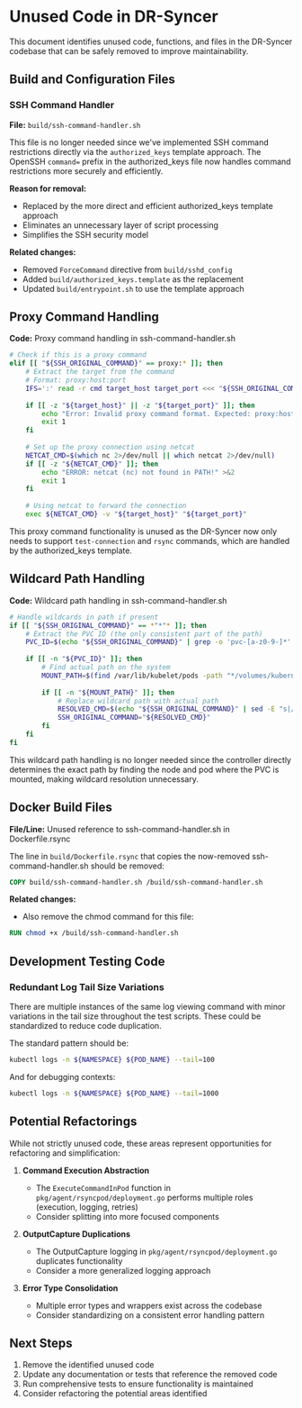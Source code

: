 # Unused Code in DR-Syncer

This document identifies unused code, functions, and files in the DR-Syncer codebase that can be safely removed to improve maintainability.

## Build and Configuration Files

### SSH Command Handler

**File:** `build/ssh-command-handler.sh`

This file is no longer needed since we've implemented SSH command restrictions directly via the `authorized_keys` template approach. The OpenSSH `command=` prefix in the authorized_keys file now handles command restrictions more securely and efficiently.

**Reason for removal:** 
- Replaced by the more direct and efficient authorized_keys template approach
- Eliminates an unnecessary layer of script processing
- Simplifies the SSH security model

**Related changes:**
- Removed `ForceCommand` directive from `build/sshd_config`
- Added `build/authorized_keys.template` as the replacement
- Updated `build/entrypoint.sh` to use the template approach

## Proxy Command Handling

**Code:** Proxy command handling in ssh-command-handler.sh

```bash
# Check if this is a proxy command
elif [[ "${SSH_ORIGINAL_COMMAND}" == proxy:* ]]; then
    # Extract the target from the command
    # Format: proxy:host:port
    IFS=':' read -r cmd target_host target_port <<< "${SSH_ORIGINAL_COMMAND}"
    
    if [[ -z "${target_host}" || -z "${target_port}" ]]; then
        echo "Error: Invalid proxy command format. Expected: proxy:host:port" >&2
        exit 1
    fi
    
    # Set up the proxy connection using netcat
    NETCAT_CMD=$(which nc 2>/dev/null || which netcat 2>/dev/null)
    if [[ -z "${NETCAT_CMD}" ]]; then
        echo "ERROR: netcat (nc) not found in PATH!" >&2
        exit 1
    fi
    
    # Using netcat to forward the connection
    exec ${NETCAT_CMD} -v "${target_host}" "${target_port}"
```

This proxy command functionality is unused as the DR-Syncer now only needs to support `test-connection` and `rsync` commands, which are handled by the authorized_keys template.

## Wildcard Path Handling

**Code:** Wildcard path handling in ssh-command-handler.sh

```bash
# Handle wildcards in path if present
if [[ "${SSH_ORIGINAL_COMMAND}" == *"*"* ]]; then
    # Extract the PVC ID (the only consistent part of the path)
    PVC_ID=$(echo "${SSH_ORIGINAL_COMMAND}" | grep -o 'pvc-[a-z0-9-]*' || echo "")
    
    if [[ -n "${PVC_ID}" ]]; then
        # Find actual path on the system
        MOUNT_PATH=$(find /var/lib/kubelet/pods -path "*/volumes/kubernetes.io~csi/${PVC_ID}/mount" 2>/dev/null | head -1)
        
        if [[ -n "${MOUNT_PATH}" ]]; then
            # Replace wildcard path with actual path
            RESOLVED_CMD=$(echo "${SSH_ORIGINAL_COMMAND}" | sed -E "s|/var/lib/kubelet/pods/\*/volumes/kubernetes.io~csi/${PVC_ID}/mount|${MOUNT_PATH}|g")
            SSH_ORIGINAL_COMMAND="${RESOLVED_CMD}"
        fi
    fi
fi
```

This wildcard path handling is no longer needed since the controller directly determines the exact path by finding the node and pod where the PVC is mounted, making wildcard resolution unnecessary.

## Docker Build Files

**File/Line:** Unused reference to ssh-command-handler.sh in Dockerfile.rsync

The line in `build/Dockerfile.rsync` that copies the now-removed ssh-command-handler.sh should be removed:

```dockerfile
COPY build/ssh-command-handler.sh /build/ssh-command-handler.sh
```

**Related changes:**
- Also remove the chmod command for this file:
```dockerfile
RUN chmod +x /build/ssh-command-handler.sh
```

## Development Testing Code

### Redundant Log Tail Size Variations

There are multiple instances of the same log viewing command with minor variations in the tail size throughout the test scripts. These could be standardized to reduce code duplication.

The standard pattern should be:
```bash
kubectl logs -n ${NAMESPACE} ${POD_NAME} --tail=100
```

And for debugging contexts:
```bash
kubectl logs -n ${NAMESPACE} ${POD_NAME} --tail=1000
```

## Potential Refactorings

While not strictly unused code, these areas represent opportunities for refactoring and simplification:

1. **Command Execution Abstraction**
   - The `ExecuteCommandInPod` function in `pkg/agent/rsyncpod/deployment.go` performs multiple roles (execution, logging, retries)
   - Consider splitting into more focused components

2. **OutputCapture Duplications**
   - The OutputCapture logging in `pkg/agent/rsyncpod/deployment.go` duplicates functionality
   - Consider a more generalized logging approach

3. **Error Type Consolidation** 
   - Multiple error types and wrappers exist across the codebase
   - Consider standardizing on a consistent error handling pattern

## Next Steps

1. Remove the identified unused code
2. Update any documentation or tests that reference the removed code
3. Run comprehensive tests to ensure functionality is maintained
4. Consider refactoring the potential areas identified
